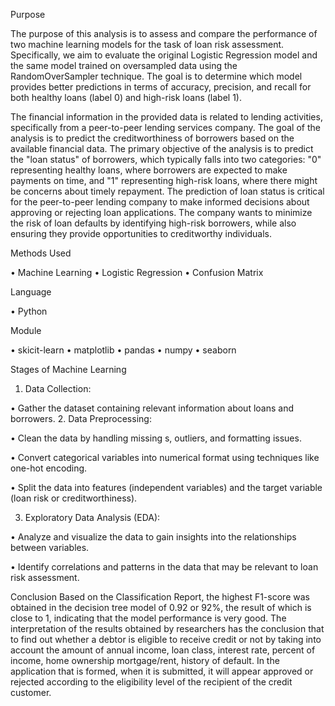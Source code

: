 Purpose

The purpose of this analysis is to assess and compare the performance of two machine learning models for the task of loan risk assessment. Specifically, we aim to evaluate the original Logistic Regression model and the same model trained on oversampled data using the RandomOverSampler technique. The goal is to determine which model provides better predictions in terms of accuracy, precision, and recall for both healthy loans (label 0) and high-risk loans (label 1).

The financial information in the provided data is related to lending activities, specifically from a peer-to-peer lending services company. The goal of the analysis is to predict the creditworthiness of borrowers based on the available financial data.    The primary objective of the analysis is to predict the "loan status" of borrowers, which typically falls into two categories: "0" representing healthy loans, where borrowers are expected to make payments on time, and "1" representing high-risk loans, where there might be concerns about timely repayment.
The prediction of loan status is critical for the peer-to-peer lending company to make informed decisions about approving or rejecting loan applications. The company wants to minimize the risk of loan defaults by identifying high-risk borrowers, while also ensuring they provide opportunities to creditworthy individuals.

Methods Used

•	Machine Learning
•	Logistic Regression
•	Confusion Matrix

Language

•	Python

Module

•	skicit-learn
•	matplotlib
•	pandas
•	numpy
•	seaborn

Stages of Machine Learning

1.	Data Collection:

•	Gather the dataset containing relevant information about loans and borrowers.
2.	Data Preprocessing:

•	Clean the data by handling missing s, outliers, and formatting issues.

•	Convert categorical variables into numerical format using techniques like one-hot encoding.

•	Split the data into features (independent variables) and the target variable (loan risk or creditworthiness).

3.	Exploratory Data Analysis (EDA):

•	Analyze and visualize the data to gain insights into the relationships between variables.

•	Identify correlations and patterns in the data that may be relevant to loan risk assessment.

Conclusion
Based on the Classification Report, the highest F1-score was obtained in the decision tree model of 0.92 or 92%, the result of which is close to 1, indicating that the model performance is very good. The interpretation of the results obtained by researchers has the conclusion that to find out whether a debtor is eligible to receive credit or not by taking into account the amount of annual income, loan class, interest rate, percent of income, home ownership mortgage/rent, history of default. In the application that is formed, when it is submitted, it will appear approved or rejected according to the eligibility level of the recipient of the credit customer.
